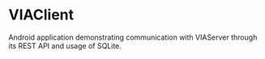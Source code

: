 VIAClient
=========

Android application demonstrating communication with VIAServer through its REST API and usage of SQLite.